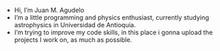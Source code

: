 -  Hi, I’m Juan M. Agudelo
-  I’m  a little programming and physics enthusiast, currently studying astrophysics in Universidad de Antioquia.
-  I’m trying to improve my code skills, in this place i gonna upload the projects I work on, as much as possible.

<!---
jmanuelagudelo/jmanuelagudelo is a ✨ special ✨ repository because its `README.md` (this file) appears on your GitHub profile.
You can click the Preview link to take a look at your changes.
--->
